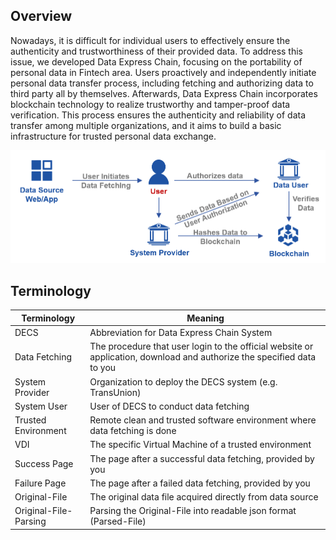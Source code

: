 ## Overview

Nowadays, it is difficult for individual users to effectively ensure the authenticity and trustworthiness of their provided data. To address this issue, we developed Data Express Chain, focusing on the portability of personal data in Fintech area. Users proactively and independently initiate personal data transfer process, including fetching and authorizing data to third party all by themselves. Afterwards, Data Express Chain incorporates blockchain technology to realize trustworthy and tamper-proof data verification. This process ensures the authenticity and reliability of data transfer among multiple organizations, and it aims to build a basic infrastructure for trusted personal data exchange.

![image](./1-1.png)

## Terminology

| **Terminology** | **Meaning**                                                                                                         |
| --------------------- | ------------------------------------------------------------------------------------------------------------------------- |
| DECS                  | Abbreviation for Data Express Chain System                                                                                |
| Data Fetching         | The procedure that user login to the official website or application, download and authorize the specified data to you |
| System Provider       | Organization to deploy the DECS system (e.g. TransUnion)                                                                  |
| System User           | User of DECS to conduct data fetching                                                                                     |
| Trusted Environment   | Remote clean and trusted software environment where data fetching is done                                                 |
| VDI                   | The specific Virtual Machine of a trusted environment                                                                     |
| Success Page          | The page after a successful data fetching, provided by you                                                                |
| Failure Page          | The page after a failed data fetching, provided by you                                                                   |
| Original-File         | The original data file acquired directly from data source                                                                 |
| Original-File-Parsing | Parsing the Original-File into readable json format (Parsed-File)                                                        |
